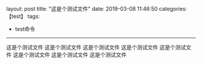 layout: post
title: "这是个测试文件"
date: 2019-03-08 11:46:50
categories: 【test】
tags:
- test命令
---

这是个测试文件
这是个测试文件
这是个测试文件
这是个测试文件
这是个测试文件
这是个测试文件
这是个测试文件
这是个测试文件




<!-- more -->
